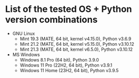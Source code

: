 # List of the tested OS + Python version combinations

* GNU Linux
  * Mint 19.3 (MATE, 64 bit, kernel v4.15.0), Python v3.6.9
  * Mint 21.2 (MATE, 64 bit, kernel v5.15.0), Python v3.10.12
  * Mint 21.3 (MATE, 64 bit, kernel v6.5.0), Python v3.10.12
* MS Windows
  * Windows 8.1 Pro (64 bit), Python 3.9.0
  * Windows 11 Pro (22H2, 64 bit), Python v3.9.1
  * Windows 11 Home (23H2, 64 bit), Python v3.9.5

